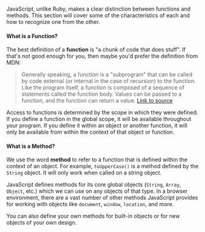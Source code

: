 JavaScript, unlike Ruby, makes a clear distinction between functions and methods. This section will cover some of the characteristics of each and how to recognize one from the other.

#### What is a Function?

The best definition of a **function** is "a chunk of code that does stuff". If that's not good enough for you, then maybe you'd prefer the definition from MDN:

>Generally speaking, a function is a "subprogram" that can be called by code external (or internal in the case of recursion) to the function. Like the program itself, a function is composed of a sequence of statements called the function body.  Values can be passed to a function, and the function can return a value. [Link to source](https://developer.mozilla.org/en/JavaScript/Reference/Functions_and_function_scope)

Access to functions is determined by the scope in which they were defined. If you define a function in the global scope, it will be available throughout your program. If you define it within an object or another function, it will only be available from within the context of that object or function.

#### What is a Method?

We use the word **method** to refer to a function that is defined within the context of an object. For example, `toUpperCase()` is a method defined by the `String` object. It will only work when called on a string object.

JavaScript defines methods for its core global objects (`String`, `Array`, `Object`, etc.) which we can use on any objects of that type. In a browser environment, there are a vast number of other methods JavaScript provides for working with objects like `document`, `window`, `location`, and more.

You can also define your own methods for built-in objects or for new objects of your own design.